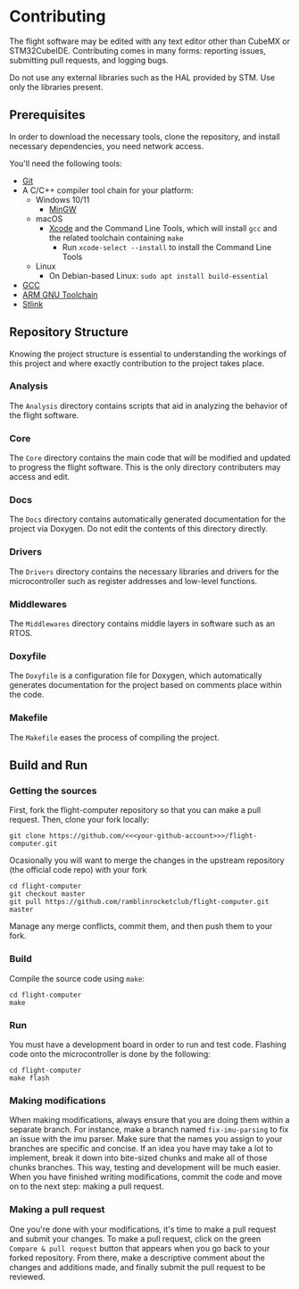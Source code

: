 
# Contributing

The flight software may be edited with any text editor other than CubeMX or STM32CubeIDE. Contributing comes in
many forms: reporting issues, submitting pull requests, and logging bugs.

Do not use any external libraries such as the HAL provided by STM. Use only the libraries present.

## Prerequisites

In order to download the necessary tools, clone the repository, and install necessary dependencies, you
need network access.

You'll need the following tools:
* [Git](https://git-scm.com/)
* A C/C++ compiler tool chain for your platform:
    * Windows 10/11
        * [MinGW](https://www.youtube.com/watch?v=DHekr3EtDOA)
    * macOS
        * [Xcode](https://developer.apple.com/xcode/downloads/) and the Command Line Tools, which will
        install `gcc` and the related toolchain containing `make`
            * Run `xcode-select --install` to install the Command Line Tools
    * Linux
        * On Debian-based Linux: `sudo apt install build-essential`
* [GCC](https://gcc.gnu.org/install/binaries.html)
* [ARM GNU Toolchain](https://developer.arm.com/downloads/-/gnu-rm)
* [Stlink](https://github.com/stlink-org/stlink/tree/master)

## Repository Structure

Knowing the project structure is essential to understanding the workings of this project and where exactly contribution
to the project takes place.

### Analysis

The `Analysis` directory contains scripts that aid in analyzing the behavior of the flight software.

### Core

The `Core` directory contains the main code that will be modified and updated to progress the flight software. This is the
only directory contributers may access and edit.

### Docs

The `Docs` directory contains automatically generated documentation for the project via Doxygen. Do not edit the contents
of this directory directly.

### Drivers

The `Drivers` directory contains the necessary libraries and drivers for the microcontroller such as register addresses
and low-level functions.

### Middlewares

The `Middlewares` directory contains middle layers in software such as an RTOS.

### Doxyfile

The `Doxyfile` is a configuration file for Doxygen, which automatically generates documentation for the project based
on comments place within the code.

### Makefile

The `Makefile` eases the process of compiling the project.

## Build and Run

### Getting the sources

First, fork the flight-computer repository so that you can make a pull request. Then, clone your fork locally:

```
git clone https://github.com/<<<your-github-account>>>/flight-computer.git
```

Ocasionally you will want to merge the changes in the upstream repository (the official code repo) with
your fork

```
cd flight-computer
git checkout master
git pull https://github.com/ramblinrocketclub/flight-computer.git master
```

Manage any merge conflicts, commit them, and then push them to your fork.

### Build

Compile the source code using `make`:

```
cd flight-computer
make
```

### Run

You must have a development board in order to run and test code. Flashing code onto the microcontroller
is done by the following:

```
cd flight-computer
make flash
```

### Making modifications

When making modifications, always ensure that you are doing them within a separate branch. For instance,
make a branch named `fix-imu-parsing` to fix an issue with the imu parser. Make sure that the names you assign to your
branches are specific and concise. If an idea you have may take a lot to implement, break it down into bite-sized chunks
and make all of those chunks branches. This way, testing and development will be much easier. When you have finished writing
modifications, commit the code and move on to the next step: making a pull request.

### Making a pull request

One you're done with your modifications, it's time to make a pull request and submit your changes. To make a
pull request, click on the green `Compare & pull request` button that appears when you go back to your forked repository.
From there, make a descriptive comment about the changes and additions made, and finally submit the pull request to be
reviewed.
